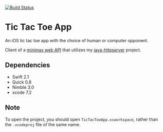 [![Build Status](https://travis-ci.org/scarvill91/TicTacToeApp.svg?branch=master)](https://travis-ci.org/scarvill91/TicTacToeApp)

# Tic Tac Toe App

An iOS tic tac toe app with the choice of human or computer opponent.

Client of a [minimax web API](https://github.com/nystromb/minimax-server) that utilizes my [java-httpserver](https://github.com/scarvill91/java-httpserver) project.

## Dependencies
- Swift 2.1
- Quick 0.8
- Nimble 3.0
- xcode 7.2

## Note
To open the project, you should open ```TicTacToeApp.xcworkspace```, rather than the ```.xcodeproj``` file of the same name.
